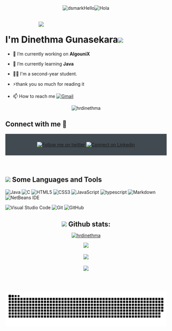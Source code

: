 <div align="center"><img alt="dsmark" height="37px" width="40px" src="https://c.tenor.com/P7zWdgA3E2EAAAAi/spunchbob-the-g.gif"></img>Hello<img alt="Hola" height="30px" width="40px" src="https://emojipedia-us.s3.amazonaws.com/source/skype/289/ghost_1f47b.png"></img>

</div>

<br/>
<br/>
<picture> <img align="right" src="https://mir-s3-cdn-cf.behance.net/project_modules/disp/601014116770475.6068beff4640a.gif" width = 400px></picture>

<h1 align="left"><b>I'm Dinethma Gunasekara</b><img src="https://media.giphy.com/media/hvRJCLFzcasrR4ia7z/giphy.gif" width="35"></h1>
<!--<p align="right"> <img src="https://media.giphy.com/media/L8K62iTDkzGX6/giphy.gif" width="400" />-->

- 🔭 I’m currently working on **AlgouniX** 
- 🌱 I’m currently learning **Java**
- 👨‍💻 I'm a second-year student.
- ⚡thank you so much for reading it

- 📫 How to reach me <a href="mailto:h.r.dinethma@gmail.com@gmail.com?subject=Hello%20Sameer"><img src="https://img.shields.io/badge/gmail-%23D14836.svg?&style=for-the-badge&logo=gmail&logoColor=white" alt="Gmail"/></a>&nbsp;

<p align="center"><img src="https://komarev.com/ghpvc/?username=hrdinethma&label=Profile%20views&color=0e75b6&style=flat" alt="hrdinethma" /> </p>

## Connect with me 🚀

<div align="center">


<div align="center" style="background:#414a50; padding: 25px 0;">
    <a href="">
        <img src="https://raw.githubusercontent.com/Iwi4a/iwi4a/master/assets/twitter.svg" alt="Follow me on twitter">
    </a>
     <a href="https://www.linkedin.com/in/dinethma-namindi-a535492aa?utm_source=share&utm_campaign=share_via&utm_content=profile&utm_medium=android_app">
        <img src="https://raw.githubusercontent.com/Iwi4a/iwi4a/master/assets/linkedin.svg" alt="Connect on Linkedin">
    </a>
</div>
  
</div>  
<br/>
<br/>  

## <img src="https://media2.giphy.com/media/QssGEmpkyEOhBCb7e1/giphy.gif?cid=ecf05e47a0n3gi1bfqntqmob8g9aid1oyj2wr3ds3mg700bl&rid=giphy.gif" width="50px"> Some Languages and Tools
![Java](https://img.shields.io/badge/java-%23ED8B00.svg?style=for-the-badge&logo=java&logoColor=white) ![C](https://img.shields.io/badge/c-%2300599C.svg?style=for-the-badge&logo=c&logoColor=white) ![HTML5](https://img.shields.io/badge/html5-%23E34F26.svg?style=for-the-badge&logo=html5&logoColor=white) ![CSS3](https://img.shields.io/badge/css3-%231572B6.svg?style=for-the-badge&logo=css3&logoColor=white) ![JavaScript](https://img.shields.io/badge/javascript-%23323330.svg?style=for-the-badge&logo=javascript&logoColor=%23F7DF1E) ![typescript](https://img.shields.io/badge/typescript-3178C6.svg?style=for-the-badge&logo=typescript&logoColor=white) ![Markdown](https://img.shields.io/badge/markdown-%23000000.svg?style=for-the-badge&logo=markdown&logoColor=white) ![NetBeans IDE](https://img.shields.io/badge/NetBeansIDE-1B6AC6.svg?style=for-the-badge&logo=apache-netbeans-ide&logoColor=white) 

![Visual Studio Code](https://img.shields.io/badge/Visual%20Studio%20Code-0078d7.svg?style=for-the-badge&logo=visual-studio-code&logoColor=white) ![Git](https://img.shields.io/badge/git-%23F05033.svg?style=for-the-badge&logo=git&logoColor=white) ![GitHub](https://img.shields.io/badge/github-%23121011.svg?style=for-the-badge&logo=github&logoColor=white) 
<br/>
<br/>
<h2 align="center" style="margin: 5px 10px;"><img src="https://media.giphy.com/media/2Wg89Ea84IMmkxMngo/giphy.gif" height="30"> Github stats:</h2>
<p align="center"> <a href="https://github.com/ryo-ma/github-profile-trophy"><img src="https://github-profile-trophy.vercel.app/?username=hrdinethma&theme=dracula" alt="hrdinethma" /></a> </p>

<div align="center">

![](https://github-readme-stats.vercel.app/api?username=hrdinethma&theme=dracula&hide_border=false&include_all_commits=true&count_private=true)<br/><br/>
![](https://github-readme-streak-stats.herokuapp.com/?user=hrdinethma&theme=dracula&hide_border=false)<br/><br/>
![](https://github-readme-stats.vercel.app/api/top-langs/?username=hrdinethma&theme=dracula&hide_border=false&include_all_commits=true&count_private=true&layout=compact)
	
</a>
</div>


<br/><br/>


<p align="center">
  <img  src="https://raw.githubusercontent.com/Elanza-48/Elanza-48/main/resources/img/github-contribution-grid-snake.svg"
    alt="example" />
</p>
